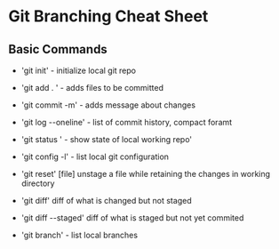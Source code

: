 # Git Branching Cheat Sheet

## Basic Commands 
* 'git init' - initialize local git repo

* 'git add . ' - adds files to be committed 

* 'git commit -m' - adds message about changes

* 'git log --oneline' - list of commit history, compact foramt 

* 'git status ' - show state of local working repo'

* 'git config -l' - list local git configuration

* 'git reset' [file]
unstage a file while retaining the changes in working directory

* 'git diff'
diff of what is changed but not staged

* 'git diff --staged'
diff of what is staged but not yet commited

* 'git branch' - list local branches
